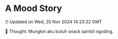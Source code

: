# A Mood Story

⏰ Updated on Wed, 20 Nov 2024 14:23:22 GMT

💭 Thought: Mungkin aku butuh snack sambil ngoding.

